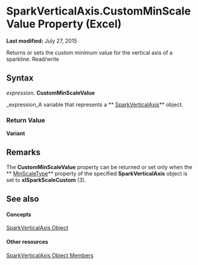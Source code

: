
# SparkVerticalAxis.CustomMinScaleValue Property (Excel)

 **Last modified:** July 27, 2015

Returns or sets the custom minimum value for the vertical axis of a sparkline. Read/write

## Syntax

 _expression_. **CustomMinScaleValue**

 _expression_A variable that represents a  ** [SparkVerticalAxis](27c34337-b8a9-cdad-1716-343cea54cc87.md)** object.


### Return Value

 **Variant**


## Remarks

The  **CustomMinScaleValue** property can be returned or set only when the ** [MinScaleType](e3a306db-fe5d-fe5b-23bb-b3e8b70a516c.md)** property of the specified **SparkVerticalAxis** object is set to **xlSparkScaleCustom** (3).


## See also


#### Concepts


 [SparkVerticalAxis Object](27c34337-b8a9-cdad-1716-343cea54cc87.md)
#### Other resources


 [SparkVerticalAxis Object Members](208397cb-914f-b22d-db78-d691e71b6722.md)
